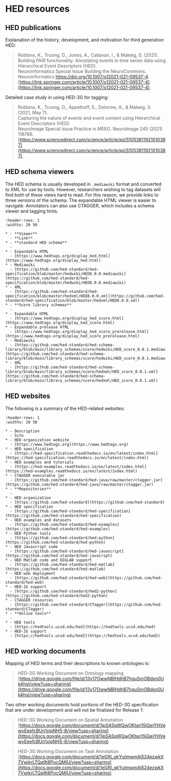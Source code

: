 # HED resources


## HED publications

Explanation of the history, development, and motivation for third generation HED: 

> Robbins, K., Truong, D., Jones, A., Callanan, I., & Makeig, S. (2021).  
> Building FAIR functionality: Annotating events in time series data using Hierarchical Event Descriptors (HED).  
> Neuroinformatics Special Issue Building the NeuroCommons. Neuroinformatics https://doi.org/10.1007/s12021-021-09537-4.  
> [https://link.springer.com/article/10.1007/s12021-021-09537-4](https://link.springer.com/article/10.1007/s12021-021-09537-4).

Detailed case study in using HED-3G for tagging:

> Robbins, K., Truong, D., Appelhoff, S., Delorme, A., & Makeig, S. (2021, May 7).   
> Capturing the nature of events and event context using Hierarchical Event Descriptors (HED).  
> NeuroImage Special Issue Practice in MEEG. NeuroImage  245  (2021)  118766.  
> [https://www.sciencedirect.com/science/article/pii/S1053811921010387](https://www.sciencedirect.com/science/article/pii/S1053811921010387).

## HED schema viewers

The HED schema is usually developed in `.mediawiki` format and converted to XML for use by tools.
However, researchers wishing to tag datasets will find both of these views hard to read. 
For this reason, we provide links to three versions of the schema. The expandable
HTML viewer is easier to navigate. Annotators can also use CTAGGER, which includes a schema viewer
and tagging hints.

`````{list-table} HED web-based schema vocabulary viewers.
:header-rows: 1
:widths: 20 50

* - **Viewer**
  - **Link**
* - **standard HED schema**
  -
* - Expandable HTML	
  - [https://www.hedtags.org/display_hed.html](https://www.hedtags.org/display_hed.html)
* - Mediawiki	
  - [https://github.com/hed-standard/hed-specification/blob/master/hedwiki/HED8.0.0.mediawiki](https://github.com/hed-standard/hed-specification/blob/master/hedwiki/HED8.0.0.mediawiki)
* - XML	
  - [https://github.com/hed-standard/hed-specification/blob/master/hedxml/HED8.0.0.xml](https://github.com/hed-standard/hed-specification/blob/master/hedxml/HED8.0.0.xml)
* - **Score library schemas**
  - 
* - Expandable HTML
  - [https://www.hedtags.org/display_hed_score.html](https://www.hedtags.org/display_hed_score.html)
* - Expandable prelease HTML
  - [https://www.hedtags.org/display_hed_score_prerelease.html](https://www.hedtags.org/display_hed_score_prerelease.html)
* - Mediawiki	
  - [https://github.com/hed-standard/hed-schema-library/blob/main/library_schemas/score/hedwiki/HED_score_0.0.1.mediawiki](https://github.com/hed-standard/hed-schema-library/blob/main/library_schemas/score/hedwiki/HED_score_0.0.1.mediawiki)
* - XML	
  - [https://github.com/hed-standard/hed-schema-library/blob/main/library_schemas/score/hedxml/HED_score_0.0.1.xml](https://github.com/hed-standard/hed-schema-library/blob/main/library_schemas/score/hedxml/HED_score_0.0.1.xml)
`````  

## HED websites

The following is a summary of the HED-related websites:


`````{list-table}
:header-rows: 1
:widths: 20 50

* - Description
  - Site
* - HED organization website
  - [https://www.hedtags.org](https://www.hedtags.org)
* - HED specification
  - [https://hed-specification.readthedocs.io/en/latest/index.html](https://hed-specification.readthedocs.io/en/latest/index.html)
* - HED examples and tutorials
  - [https://hed-examples.readthedocs.io/en/latest/index.html](https://hed-examples.readthedocs.io/en/latest/index.html)
* - CTAGGER executable jar
  - [https://github.com/hed-standard/hed-java/raw/master/ctagger.jar](https://github.com/hed-standard/hed-java/raw/master/ctagger.jar)
* - **Repositories**
  -
* - HED organization
  - [https://github.com/hed-standard](https://github.com/hed-standard)
* - HED specification
  - [https://github.com/hed-standard/hed-specification](https://github.com/hed-standard/hed-specification)
* - HED examples and datasets
  - [https://github.com/hed-standard/hed-examples](https://github.com/hed-standard/hed-examples)
* - HED Python tools
  - [https://github.com/hed-standard/hed-python](https://github.com/hed-standard/hed-python)
* - HED Javascript code
  - [https://github.com/hed-standard/hed-javascript](https://github.com/hed-standard/hed-javacript)
* - HED Matlab code and EEGLAB support
  - [https://github.com/hed-standard/hed-matlab](https://github.com/hed-standard/hed-matlab)
* - HED web deployment
  - [https://github.com/hed-standard/hed-web](https://github.com/hed-standard/hed-web)
* - HED-2G support
  - [https://github.com/hed-standard/hed2-python](https://github.com/hed-standard/hed2-python)
* - CTAGGER resources
  - [https://github.com/hed-standard/CTagger](https://github.com/hed-standard/CTagger)
* - **Online tools**
  -
* - HED tools
  - [https://hedtools.ucsd.edu/hed](https://hedtools.ucsd.edu/hed)
* - HED-2G support
  - [https://hedtools.ucsd.edu/hed2](https://hedtools.ucsd.edu/hed2)
`````


## HED working documents

Mapping of HED terms and their descriptions to known ontologies is:

> HED-3G Working Document on Ontology mapping
> [https://drive.google.com/file/d/13y17OwwNBlHdhB7hguSmOBdxn0Uk4hsI/view?usp=sharing](https://drive.google.com/file/d/13y17OwwNBlHdhB7hguSmOBdxn0Uk4hsI/view?usp=sharing)

Two other working documents hold portions of the HED-3G specification that are under development 
and will not be finalized for Release 1:

> HED-3G Working Document on Spatial Annotation
> [https://docs.google.com/document/d/1jpSASpWQwOKtan15iQeiYHVewvEeefcBUn1xipNH5-8/view?usp=sharing](https://docs.google.com/document/d/1jpSASpWQwOKtan15iQeiYHVewvEeefcBUn1xipNH5-8/view?usp=sharing)

> HED-3G Working Document on Task Annotation
> [https://docs.google.com/document/d/1eGRI_gkYutmwmAl524ezwkX7VwikrLTQa9t8PocQMlU/view?usp=sharing](https://docs.google.com/document/d/1eGRI_gkYutmwmAl524ezwkX7VwikrLTQa9t8PocQMlU/view?usp=sharing)
